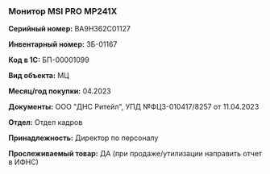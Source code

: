 ### Монитор MSI PRO MP241X </br>

**Серийный номер:** BA9H362C01127</br>

**Инвентарный номер:** ЗБ-01167 </br>

**Код в 1С:** БП-00001099 </br>

**Вид объекта:** МЦ

**Месяц/год покупки:** 04.2023 </br>

**Документы:** ООО "ДНС Ритейл", УПД №ФЦЗ-010417/8257 от 11.04.2023</br> 

**Отдел:** Отдел кадров </br>

**Принадлежность:** Директор по персоналу </br>

**Прослеживаемый товар:** ДА (при продаже/утилизации направить отчет в ИФНС)
